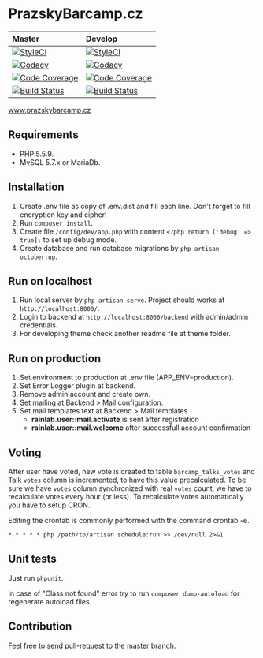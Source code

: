 # PrazskyBarcamp.cz

| Master  | Develop |
| :------ | :------ |
| [![StyleCI](https://styleci.io/repos/79055930/shield?branch=master)](https://styleci.io/repos/79055930) | [![StyleCI](https://styleci.io/repos/79055930/shield?branch=develop)](https://styleci.io/repos/79055930) |
| [![Codacy](https://api.codacy.com/project/badge/Grade/0a91176118544eb4906475b275fa9ad9)](https://www.codacy.com/app/vojtasvoboda/prazskybarcamp-cz) | [![Codacy](https://api.codacy.com/project/badge/Grade/0a91176118544eb4906475b275fa9ad9)](https://www.codacy.com/app/vojtasvoboda/prazskybarcamp-cz) |
| [![Code Coverage](https://scrutinizer-ci.com/g/BarcampPraha/prazskybarcamp.cz/badges/coverage.png?b=master)](https://scrutinizer-ci.com/g/BarcampPraha/prazskybarcamp.cz/?branch=master) | [![Code Coverage](https://scrutinizer-ci.com/g/BarcampPraha/prazskybarcamp.cz/badges/coverage.png?b=develop)](https://scrutinizer-ci.com/g/BarcampPraha/prazskybarcamp.cz/?branch=develop) |
| [![Build Status](https://travis-ci.org/BarcampPraha/prazskybarcamp.cz.svg?branch=master)](https://travis-ci.org/BarcampPraha/prazskybarcamp.cz) | [![Build Status](https://travis-ci.org/BarcampPraha/prazskybarcamp.cz.svg?branch=develop)](https://travis-ci.org/BarcampPraha/prazskybarcamp.cz) |

www.prazskybarcamp.cz

## Requirements

- PHP 5.5.9.
- MySQL 5.7.x or MariaDb.

## Installation

1. Create .env file as copy of .env.dist and fill each line. Don't forget to fill encryption key and cipher!
2. Run `composer install`.
3. Create file `/config/dev/app.php` with content `<?php return ['debug' => true];` to set up debug mode.
4. Create database and run database migrations by `php artisan october:up`.

## Run on localhost

1. Run local server by `php artisan serve`. Project should works at `http://localhost:8000/`.
2. Login to backend at `http://localhost:8000/backend` with admin/admin credentials.
3. For developing theme check another readme file at theme folder.

## Run on production

1. Set environment to production at .env file (APP_ENV=production).
2. Set Error Logger plugin at backend.
3. Remove admin account and create own.
4. Set mailing at Backend > Mail configuration.
5. Set mail templates text at Backend > Mail templates
    - **rainlab.user::mail.activate** is sent after registration
    - **rainlab.user::mail.welcome** after successfull account confirmation

## Voting

After user have voted, new vote is created to table `barcamp_talks_votes` and Talk `votes` column is incremented, to 
have this value precalculated. To be sure we have `votes` column synchronized with real `votes` count, we have to recalculate 
votes every hour (or less). To recalculate votes automatically you have to setup CRON.

Editing the crontab is commonly performed with the command crontab -e.

```
* * * * * php /path/to/artisan schedule:run >> /dev/null 2>&1
```

## Unit tests

Just run `phpunit`.

In case of "Class not found" error try to run `composer dump-autoload` for regenerate autoload files.

## Contribution

Feel free to send pull-request to the master branch.
